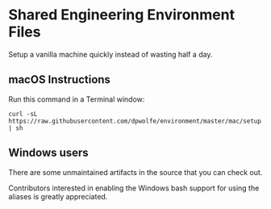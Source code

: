 # Shared Engineering Environment Files
Setup a vanilla machine quickly instead of wasting half a day.

## macOS Instructions
Run this command in a Terminal window:

```
curl -sL https://raw.githubusercontent.com/dpwolfe/environment/master/mac/setup.sh | sh
```

## Windows users
There are some unmaintained artifacts in the source that you can check out.

Contributors interested in enabling the Windows bash support for using the aliases is greatly appreciated.
